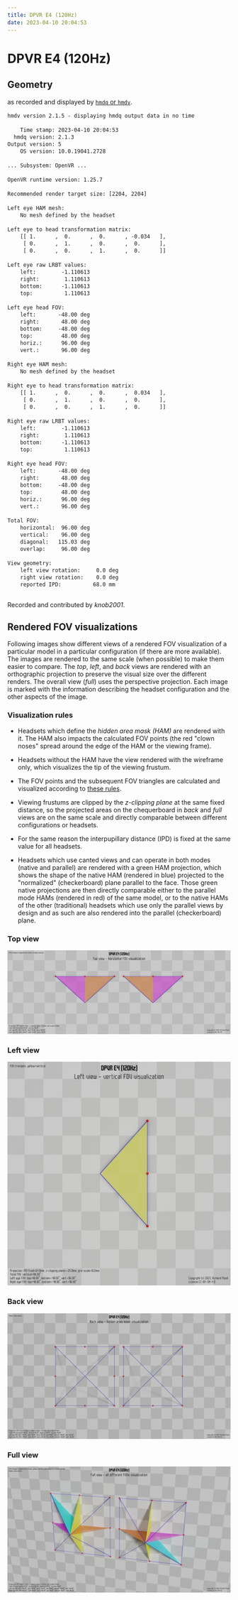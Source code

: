 ```yaml
---
title: DPVR E4 (120Hz)
date: 2023-04-10 20:04:53
---
```

# DPVR E4 (120Hz)

## Geometry

as recorded and displayed by [`hmdq` or `hmdv`](https://github.com/risa2000/hmdq).
```
hmdv version 2.1.5 - displaying hmdq output data in no time

    Time stamp: 2023-04-10 20:04:53
  hmdq version: 2.1.3
Output version: 5
    OS version: 10.0.19041.2728

... Subsystem: OpenVR ...

OpenVR runtime version: 1.25.7

Recommended render target size: [2204, 2204]

Left eye HAM mesh:
    No mesh defined by the headset

Left eye to head transformation matrix:
    [[ 1.      ,  0.      ,  0.      , -0.034   ],
     [ 0.      ,  1.      ,  0.      ,  0.      ],
     [ 0.      ,  0.      ,  1.      ,  0.      ]]

Left eye raw LRBT values:
    left:        -1.110613
    right:        1.110613
    bottom:      -1.110613
    top:          1.110613

Left eye head FOV:
    left:       -48.00 deg
    right:       48.00 deg
    bottom:     -48.00 deg
    top:         48.00 deg
    horiz.:      96.00 deg
    vert.:       96.00 deg

Right eye HAM mesh:
    No mesh defined by the headset

Right eye to head transformation matrix:
    [[ 1.      ,  0.      ,  0.      ,  0.034   ],
     [ 0.      ,  1.      ,  0.      ,  0.      ],
     [ 0.      ,  0.      ,  1.      ,  0.      ]]

Right eye raw LRBT values:
    left:        -1.110613
    right:        1.110613
    bottom:      -1.110613
    top:          1.110613

Right eye head FOV:
    left:       -48.00 deg
    right:       48.00 deg
    bottom:     -48.00 deg
    top:         48.00 deg
    horiz.:      96.00 deg
    vert.:       96.00 deg

Total FOV:
    horizontal:  96.00 deg
    vertical:    96.00 deg
    diagonal:   115.03 deg
    overlap:     96.00 deg

View geometry:
    left view rotation:     0.0 deg
    right view rotation:    0.0 deg
    reported IPD:          68.0 mm


```
Recorded and contributed by _knob2001_.

## Rendered FOV visualizations

Following images show different views of a rendered FOV visualization of a
particular model in a particular configuration (if there are more available).
The images are rendered to the same scale (when possible) to make them easier
to compare. The _top_, _left_, and _back_ views are rendered with an
orthographic projection to preserve the visual size over the different renders.
The overall view (_full_) uses the perspective projection. Each image is marked
with the information describing the headset configuration and the other aspects
of the image.

### Visualization rules

* Headsets which define the _hidden area mask (HAM)_ are rendered with it. The
  HAM also impacts the calculated FOV points (the red "clown noses" spread
  around the edge of the HAM or the viewing frame).

* Headsets without the HAM have the view rendered with the wireframe only, which
  visualizes the tip of the viewing frustum.

* The FOV points and the subsequent FOV triangles are calculated and visualized
  according to [these
  rules](https://risa2000.github.io/vrdocs/docs/hmd_fov_calculation).

* Viewing frustums are clipped by the _z-clipping plane_ at the same fixed
  distance, so the projected areas on the chequerboard in _back_ and _full_
  views are on the same scale and directly comparable between different
  configurations or headsets.

* For the same reason the interpupillary distance (IPD) is fixed at the same
  value for all headsets.

* Headsets which use canted views and can operate in both modes (native and
  parallel) are rendered with a green HAM projection, which shows the shape of
  the native HAM (rendered in blue) projected to the "normalized"
  (checkerboard) plane parallel to the face. Those green native projections are
  then directly comparable either to the parallel mode HAMs (rendered in red)
  of the same model, or to the native HAMs of the other (traditional) headsets
  which use only the parallel views by design and as such are also rendered
  into the parallel (checkerboard) plane.

### Top view
[![DPVR E4 (120Hz) - top view](../images/E4_Native_R120_top.dmx.png)](../images/E4_Native_R120_top.dmx.png)

### Left view
[![DPVR E4 (120Hz) - left view](../images/E4_Native_R120_left.dmx.png)](../images/E4_Native_R120_left.dmx.png)

### Back view
[![DPVR E4 (120Hz) - back view](../images/E4_Native_R120_back.dmx.png)](../images/E4_Native_R120_back.dmx.png)

### Full view
[![DPVR E4 (120Hz) - full view](../images/E4_Native_R120_over.dmx.png)](../images/E4_Native_R120_over.dmx.png)


